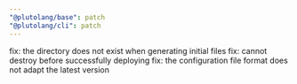 ```yaml
---
"@plutolang/base": patch
"@plutolang/cli": patch
---
```


fix: the directory does not exist when generating initial files
fix: cannot destroy before successfully deploying
fix: the configuration file format does not adapt the latest version
